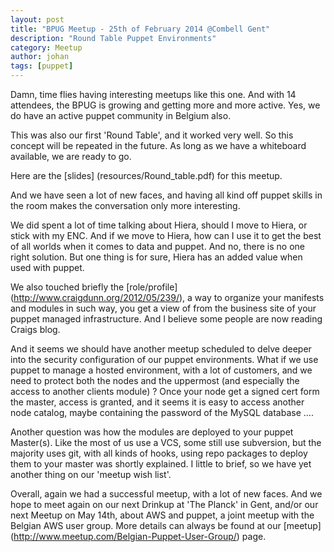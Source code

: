 ```yaml
---
layout: post
title: "BPUG Meetup - 25th of February 2014 @Combell Gent"
description: "Round Table Puppet Environments"
category: Meetup
author: johan
tags: [puppet]
---
```


Damn, time flies having interesting meetups like this one.  And with 14 attendees, the BPUG is growing and getting more and more active.  Yes, we do have an active puppet community in Belgium also.

This was also our first 'Round Table', and it worked very well.  So this concept will be repeated in the future.  As long as we have a whiteboard available, we are ready to go.

Here are the [slides] (resources/Round_table.pdf) for this meetup.

And we have seen a lot of new faces, and having all kind off puppet skills in the room makes the conversation only more interesting.
<!--more-->
We did spent a lot of time talking about Hiera, should I move to Hiera, or stick with my ENC.  And if we move to Hiera, how can I use it to get the best of all worlds when it comes to data and puppet.  And no, there is no one right solution. But one thing is for sure, Hiera has an added value when used with puppet.

We also touched briefly the [role/profile] (http://www.craigdunn.org/2012/05/239/), a way to organize your manifests and modules in such way, you get  a view of from the business site of your puppet managed infrastructure. And I believe some people are now reading Craigs blog.

And it seems we should have another meetup scheduled to delve  deeper into the security configuration of our puppet environments.  What if we use puppet to manage a hosted environment, with a lot of customers, and we need to protect both the nodes and the uppermost (and especially the access to another clients module) ? Once your node get a signed cert form the  master, access is granted, and it seems it is easy to access another node catalog, maybe containing the password of the MySQL database ....

Another question was how the modules are deployed to your puppet Master(s).  Like the most of us use a VCS, some still use subversion, but the majority uses git, with all kinds of hooks, using repo packages to deploy them to your master was shortly explained.  I little to brief, so we have yet another thing on our 'meetup wish list'.

Overall, again we had a successful meetup, with a lot of new faces. And we hope to meet again on our next Drinkup at 'The Planck' in Gent, and/or our next Meetup on May 14th, about AWS and puppet, a joint meetup with the Belgian AWS user group.  More details can always be found at our [meetup] (http://www.meetup.com/Belgian-Puppet-User-Group/) page.

